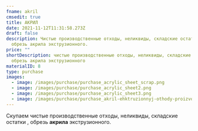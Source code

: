 ```yaml
---
fname: akril
cmsedit: true
title: АКРИЛ
date: 2021-11-12T11:31:58.273Z
draft: false
description: Чистые производственные отходы, неликвиды, складские остатки ,
  обрезь акрила экструзионного.
price: ""
shortDescription: чистые производственные отходы, неликвиды, складские остатки ,
  обрезь акрила экструзионного
materialID: 8
type: purchase
images:
  - image: /images/purchase/purchase_acrylic_sheet_scrap.png
  - image: /images/purchase/purchase_acrylic_sheet2.png
  - image: /images/purchase/purchase_acrylic_sheet3.png
  - image: /images/purchase/purchase_akril-ehktruzionnyj-othody-proizvodstva.jpg
---
```

Скупаем чистые производственные отходы, неликвиды, складские остатки , обрезь **акрила** экструзионного.